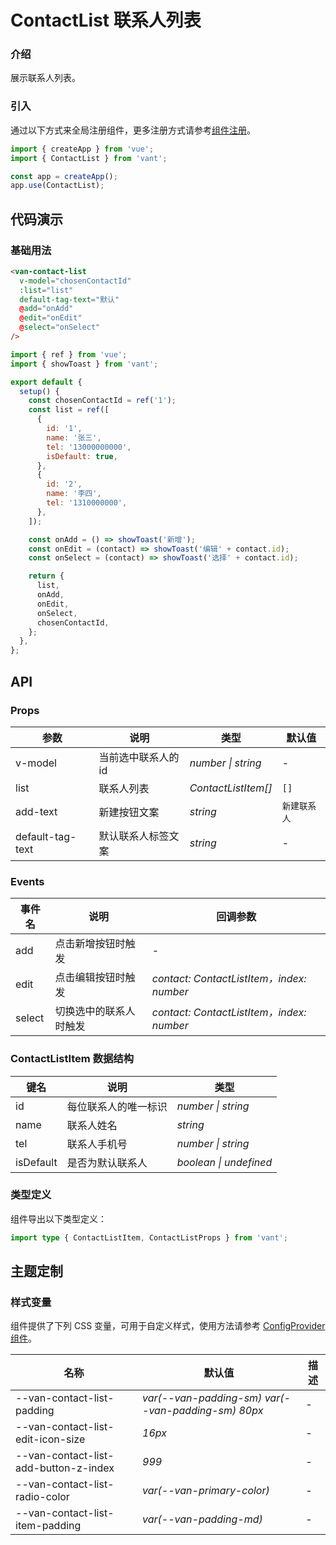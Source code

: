 # ContactList 联系人列表

### 介绍

展示联系人列表。

### 引入

通过以下方式来全局注册组件，更多注册方式请参考[组件注册](#/zh-CN/advanced-usage#zu-jian-zhu-ce)。

```js
import { createApp } from 'vue';
import { ContactList } from 'vant';

const app = createApp();
app.use(ContactList);
```

## 代码演示

### 基础用法

```html
<van-contact-list
  v-model="chosenContactId"
  :list="list"
  default-tag-text="默认"
  @add="onAdd"
  @edit="onEdit"
  @select="onSelect"
/>
```

```js
import { ref } from 'vue';
import { showToast } from 'vant';

export default {
  setup() {
    const chosenContactId = ref('1');
    const list = ref([
      {
        id: '1',
        name: '张三',
        tel: '13000000000',
        isDefault: true,
      },
      {
        id: '2',
        name: '李四',
        tel: '1310000000',
      },
    ]);

    const onAdd = () => showToast('新增');
    const onEdit = (contact) => showToast('编辑' + contact.id);
    const onSelect = (contact) => showToast('选择' + contact.id);

    return {
      list,
      onAdd,
      onEdit,
      onSelect,
      chosenContactId,
    };
  },
};
```

## API

### Props

| 参数             | 说明                | 类型                | 默认值       |
| ---------------- | ------------------- | ------------------- | ------------ |
| v-model          | 当前选中联系人的 id | _number \| string_  | -            |
| list             | 联系人列表          | _ContactListItem[]_ | `[]`         |
| add-text         | 新建按钮文案        | _string_            | `新建联系人` |
| default-tag-text | 默认联系人标签文案  | _string_            | -            |

### Events

| 事件名 | 说明                   | 回调参数                                  |
| ------ | ---------------------- | ----------------------------------------- |
| add    | 点击新增按钮时触发     | -                                         |
| edit   | 点击编辑按钮时触发     | _contact: ContactListItem，index: number_ |
| select | 切换选中的联系人时触发 | _contact: ContactListItem，index: number_ |

### ContactListItem 数据结构

| 键名      | 说明                 | 类型                   |
| --------- | -------------------- | ---------------------- |
| id        | 每位联系人的唯一标识 | _number \| string_     |
| name      | 联系人姓名           | _string_               |
| tel       | 联系人手机号         | _number \| string_     |
| isDefault | 是否为默认联系人     | _boolean \| undefined_ |

### 类型定义

组件导出以下类型定义：

```ts
import type { ContactListItem, ContactListProps } from 'vant';
```

## 主题定制

### 样式变量

组件提供了下列 CSS 变量，可用于自定义样式，使用方法请参考 [ConfigProvider 组件](#/zh-CN/config-provider)。

| 名称                                  | 默认值                     | 描述 |
| ------------------------------------- | -------------------------- | ---- |
| --van-contact-list-padding | _var(--van-padding-sm) var(--van-padding-sm) 80px_ | - |
| --van-contact-list-edit-icon-size     | _16px_                     | -    |
| --van-contact-list-add-button-z-index | _999_                      | -    |
| --van-contact-list-radio-color        | _var(--van-primary-color)_ | -    |
| --van-contact-list-item-padding       | _var(--van-padding-md)_    | -    |
